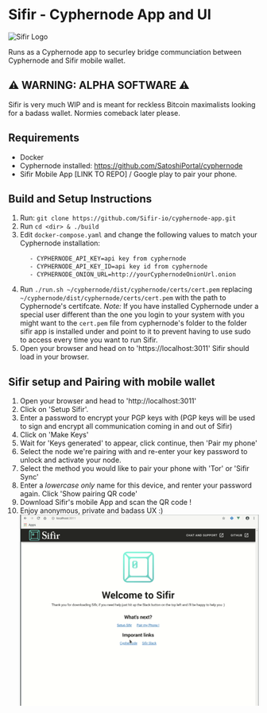 # Sifir - Cyphernode App and UI
![Sifir Logo](logo_onLightBG_tealLogo_darkText.png)
 
Runs as a Cyphernode app to securley bridge communciation between Cyphernode and Sifir mobile wallet.

## :warning:  WARNING: ALPHA SOFTWARE :warning:
Sifir is very much WIP and is meant for reckless Bitcoin maximalists looking for a badass wallet. Normies comeback later please.

## Requirements
- Docker
- Cyphernode installed: https://github.com/SatoshiPortal/cyphernode
- Sifir Mobile App [LINK TO REPO] / Google play to pair your phone.

## Build and Setup Instructions
1. Run: `git clone https://github.com/Sifir-io/cyphernode-app.git`
2. Run `cd <dir> & ./build`
3. Edit `docker-compose.yaml` and change the following values to match your Cyphernode installation:
```
      - CYPHERNODE_API_KEY=api key from cyphernode
      - CYPHERNODE_API_KEY_ID=api key id from cyphernode
      - CYPHERNODE_ONION_URL=http://yourCyphernodeOnionUrl.onion
```
4. Run `./run.sh ~/cyphernode/dist/cyphernode/certs/cert.pem` replacing `~/cyphernode/dist/cyphernode/certs/cert.pem` with the path to Cyphernode's certifcate. 
_Note:_ If you have installed Cyphernode under a special user different than the one you login to your system with you might want to the `cert.pem` file from cyphernode's folder to the folder sifir app is installed under and point to it to prevent having to use sudo to access every time you want to run Sifir.
5. Open your browser and head on to 'https://localhost:3011' Sifir should load in your browser.

## Sifir setup and Pairing with mobile wallet

1. Open your browser and head to 'http://localhost:3011'
2. Click on 'Setup Sifir'.
3. Enter a password to encrypt your PGP keys with (PGP keys will be used to sign and encrypt all communication coming in and out of Sifir)
4. Click on 'Make Keys'
5. Wait for 'Keys generated' to appear, click continue, then 'Pair my phone'
6. Select the node we're pairing with and re-enter your key password to unlock and activate your node.
7. Select the method you would like to pair your phone with 'Tor' or 'Sifir Sync'
8. Enter a *lowercase only* name for this device, and renter your password again. Click 'Show pairing QR code'
9. Download Sifir's mobile App and scan the QR code !
10. Enjoy anonymous, private and badass UX :)
![Sifir Setup and Pairing UI](./docs/images/sifir-ui-setup-pair-animated.gif)


